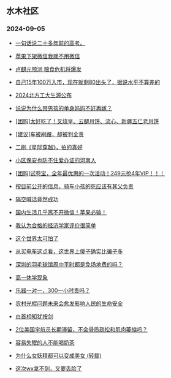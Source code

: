 ## 水木社区 
### 2024-09-05

+ [一句话说二十多年前的高考。](https://www.newsmth.net/nForum/article/GaoKao/577648)

+ [苹果下架微信我就不用微信](https://www.newsmth.net/nForum/article/WorkingLife/151684)

+ [卢麒元预测 粮食危机将爆发](https://www.newsmth.net/nForum/article/FamilyLife/1766840092)

+ [自己15年100万入市，现在就剩80出头了，据说水平不算差的](https://www.newsmth.net/nForum/article/Stock/10917669)

+ [2024北方工大生源公布](https://www.newsmth.net/nForum/article/PreUnivEdu/203048)

+ [说说为什么带男孩的单身妈妈不好再嫁？](https://www.newsmth.net/nForum/article/Divorce/2090890)

+ [[团购]太好吃了！叉烧皇、云腿月饼、流心、新疆五仁老月饼](https://www.newsmth.net/nForum/article/ADAgent_TG/1325258)

+ [[建议]车被剐蹭，却被判全责](https://www.newsmth.net/nForum/article/AutoWorld/1944903361)

+ [二刷《星际穿越》，拍的真好](https://www.newsmth.net/nForum/article/Movielife/16857)

+ [小区保安也防不住爱办证的河南人](https://www.newsmth.net/nForum/article/OurEstate/3075674)

+ [[团购]试卷宝，全年最优惠的一次活动！249元抢4年VIP！！！](https://www.newsmth.net/nForum/article/ADAgent_TG/1325324)

+ [按目前公开的信息，骑车小孩的死应该有其父负责](https://www.newsmth.net/nForum/article/AutoWorld/1944904767)

+ [隔空喊话竟然成功](https://www.newsmth.net/nForum/article/Divorce/2092797)

+ [国内生活几乎离不开微信！苹果必输！](https://www.newsmth.net/nForum/article/WorkingLife/153453)

+ [我认为合格的经济学家评价很简单](https://www.newsmth.net/nForum/article/FamilyLife/1766840453)

+ [这个世界太可怕了](https://www.newsmth.net/nForum/article/LeslieCheung/185474)

+ [从买电车这点看，这世界上傻子确实比骗子多](https://www.newsmth.net/nForum/article/GreenAuto/1663085)

+ [深圳的羽毛球馆周中平时都是免场地费的吗？](https://www.newsmth.net/nForum/article/Shenzhen/168226)

+ [高一休学现象](https://www.newsmth.net/nForum/article/PreUnivEdu/203491)

+ [乐器一对一，300一小时贵吗？](https://www.newsmth.net/nForum/article/ChildEducation/2434293)

+ [农村光棍问题未来会愈发影响人民的生命安全](https://www.newsmth.net/nForum/article/FamilyLife/1766841584)

+ [白首相知犹按剑](https://www.newsmth.net/nForum/article/PieFriends/246797)

+ [2位美国宇航员长期滞留，不会骨质疏松和肌肉萎缩吗？](https://www.newsmth.net/nForum/article/Aero/464073)

+ [容易失眠的人不能喝奶茶](https://www.newsmth.net/nForum/article/Shuibuzhao/53597)

+ [为什么女妖精都可以变成美女 (转载)](https://www.newsmth.net/nForum/article/XiYou/28112)

+ [这次wx拿不到，又要丢脸了](https://www.newsmth.net/nForum/article/LeslieCheung/184772)

